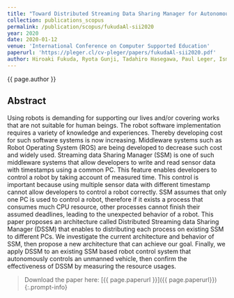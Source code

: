 ```yaml
---
title: "Toward Distributed Streaming Data Sharing Manager for Autonomous Robot Control"
collection: publications_scopus
permalink: /publication/scopus/fukudaAl-sii2020
year: 2020
date: 2020-01-12
venue: 'International Conference on Computer Supported Education'
paperurl: 'https://pleger.cl/cv-pleger/papers/fukudaAl-sii2020.pdf'
author: Hiroaki Fukuda, Ryota Gunji, Tadahiro Hasegawa, Paul Leger, Ismael Figueroa
---
```


{{ page.author }}

## Abstract

Using robots is demanding for supporting our lives and/or covering works that
are not suitable for human beings. The robot software implementation requires a
variety of knowledge and experiences. Thereby developing cost for such software
systems is now increasing. Middleware systems such as Robot Operating System
(ROS) are being developed to decrease such cost and widely used. Streaming data
Sharing Manager (SSM) is one of such middleware systems that allow developers
to write and read sensor data with timestamps using a common PC. This feature
enables developers to control a robot by taking account of measured time. This
control is important because using multiple sensor data with different
timestamp cannot allow developers to control a robot correctly. SSM assumes
that only one PC is used to control a robot, therefore if it exists a process
that consumes much CPU resource, other processes cannot finish their assumed
deadlines, leading to the unexpected behavior of a robot. This paper proposes
an architecture called Distributed Streaming data Sharing Manager (DSSM) that
enables to distributing each process on existing SSM to different PCs. We
investigate the current architecture and behavior of SSM, then propose a new
architecture that can achieve our goal. Finally, we apply DSSM to an existing
SSM based robot control system that autonomously controls an unmanned vehicle,
then confirm the effectiveness of DSSM by measuring the resource usages.

>Download the paper here: [{{ page.paperurl }}]({{ page.paperurl}})
{:.prompt-info}
